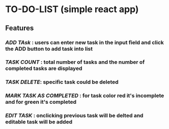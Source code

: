 # TO-DO-LIST (simple react app)

## Features

### **_ADD TAsk_** : users can enter new task in the input field and click the **ADD** button to add task into list

### **_TASK COUNT_** : total number of tasks and the number of completed tasks are displayed

### **_TASK DELETE_**: specific task could be deleted

### **_MARK TASK AS COMPLETED_** : for task color red it's incomplete and for green it's completed

### **_EDIT TASK_** : onclicking previous task will be delted and editable task will be added
